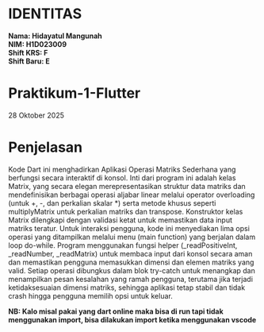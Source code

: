 # IDENTITAS

**Nama: Hidayatul Mangunah**  
**NIM: H1D023009**  
**Shift KRS: F**  
**Shift Baru: E**

# Praktikum-1-Flutter
28 Oktober 2025

# Penjelasan
Kode Dart ini menghadirkan Aplikasi Operasi Matriks Sederhana yang berfungsi secara interaktif di konsol. Inti dari program ini adalah kelas Matrix, yang secara elegan merepresentasikan struktur data matriks dan mendefinisikan berbagai operasi aljabar linear melalui operator overloading (untuk +, -, dan perkalian skalar *) serta metode khusus seperti multiplyMatrix untuk perkalian matriks dan transpose. Konstruktor kelas Matrix dilengkapi dengan validasi ketat untuk memastikan data input matriks teratur. Untuk interaksi pengguna, kode ini menyediakan lima opsi operasi yang ditampilkan melalui menu (main function) yang berjalan dalam loop do-while. Program menggunakan fungsi helper (_readPositiveInt, _readNumber, _readMatrix) untuk membaca input dari konsol secara aman dan memastikan pengguna memasukkan dimensi dan elemen matriks yang valid. Setiap operasi dibungkus dalam blok try-catch untuk menangkap dan menampilkan pesan kesalahan yang ramah pengguna, terutama jika terjadi ketidaksesuaian dimensi matriks, sehingga aplikasi tetap stabil dan tidak crash hingga pengguna memilih opsi untuk keluar.


**NB: Kalo misal pakai yang dart online maka bisa di run tapi tidak menggunakan import, bisa dilakukan import ketika menggunakan vscode**
